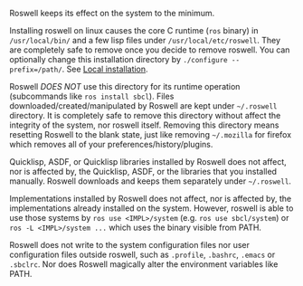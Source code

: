 
Roswell keeps its effect on the system to the minimum.

Installing roswell on linux causes the core C runtime (`ros` binary) in `/usr/local/bin/` and a few lisp files under `/usr/local/etc/roswell`. They are completely safe to remove once you decide to remove roswell.
You can optionally change this installation directory by `./configure --prefix=/path/`. See [Local installation](https://github.com/roswell/roswell/wiki/Local-installation).

Roswell *DOES NOT* use this directory for its runtime operation (subcommands like `ros install sbcl`).
Files downloaded/created/manipulated by Roswell are kept under `~/.roswell` directory. It is completely safe to remove this directory without affect the integrity of the system, nor roswell itself. Removing this directory means resetting Roswell to the blank state, just like removing `~/.mozilla` for firefox which removes all of your preferences/history/plugins.

Quicklisp, ASDF, or Quicklisp libraries installed by Roswell does not affect, nor is affected by, the Quicklisp, ASDF, or the libraries that you installed manually. Roswell downloads and keeps them separately under `~/.roswell`.

Implementations installed by Roswell does not affect, nor is affected by, the implementations already installed on the system. However, roswell is able to use those systems by `ros use <IMPL>/system` (e.g. `ros use sbcl/system`) or `ros -L <IMPL>/system ...` which uses the binary visible from PATH.

Roswell does not write to the system configuration files nor user configuration files outside roswell, such as `.profile`, `.bashrc`, `.emacs` or `.sbclrc`. Nor does Roswell magically alter the environment variables like PATH.
